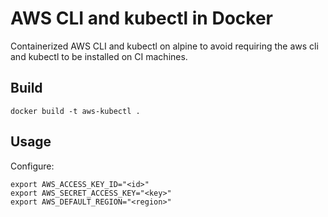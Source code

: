 # AWS CLI and kubectl in Docker

Containerized AWS CLI and kubectl on alpine to avoid requiring the aws cli and kubectl to be installed on CI machines.

## Build

```
docker build -t aws-kubectl .
```

## Usage

Configure:

```
export AWS_ACCESS_KEY_ID="<id>"
export AWS_SECRET_ACCESS_KEY="<key>"
export AWS_DEFAULT_REGION="<region>"
```

